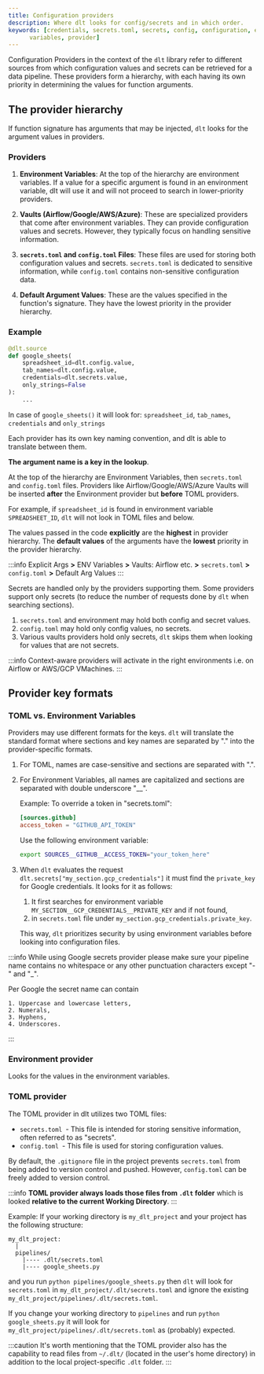 ```yaml
---
title: Configuration providers
description: Where dlt looks for config/secrets and in which order.
keywords: [credentials, secrets.toml, secrets, config, configuration, environment
      variables, provider]
---
```


Configuration Providers in the context of the `dlt` library
refer to different sources from which configuration values
and secrets can be retrieved for a data pipeline.
These providers form a hierarchy, with each having its own
priority in determining the values for function arguments.

## The provider hierarchy

If function signature has arguments that may be injected, `dlt` looks for the argument values in
providers.

### Providers

1. **Environment Variables**: At the top of the hierarchy are environment variables.
   If a value for a specific argument is found in an environment variable,
   dlt will use it and will not proceed to search in lower-priority providers.

2. **Vaults (Airflow/Google/AWS/Azure)**: These are specialized providers that come
   after environment variables. They can provide configuration values and secrets.
   However, they typically focus on handling sensitive information.

3. **`secrets.toml` and `config.toml` Files**: These files are used for storing both
   configuration values and secrets. `secrets.toml` is dedicated to sensitive information,
   while `config.toml` contains non-sensitive configuration data.

4. **Default Argument Values**: These are the values specified in the function's signature.
   They have the lowest priority in the provider hierarchy.

### Example

```py
@dlt.source
def google_sheets(
    spreadsheet_id=dlt.config.value,
    tab_names=dlt.config.value,
    credentials=dlt.secrets.value,
    only_strings=False
):
    ...
```

In case of `google_sheets()` it will look
for: `spreadsheet_id`, `tab_names`, `credentials` and `only_strings`

Each provider has its own key naming convention, and dlt is able to translate between them.

**The argument name is a key in the lookup**.

At the top of the hierarchy are Environment Variables, then `secrets.toml` and
`config.toml` files. Providers like Airflow/Google/AWS/Azure Vaults will be inserted **after** the Environment
provider but **before** TOML providers.

For example, if `spreadsheet_id` is found in environment variable `SPREADSHEET_ID`, `dlt` will not look in TOML files
and below.

The values passed in the code **explicitly** are the **highest** in provider hierarchy. The **default values**
of the arguments have the **lowest** priority in the provider hierarchy.

:::info
Explicit Args **>** ENV Variables **>** Vaults: Airflow etc. **>** `secrets.toml` **>** `config.toml` **>** Default Arg Values
:::

Secrets are handled only by the providers supporting them. Some providers support only
secrets (to reduce the number of requests done by `dlt` when searching sections).

1. `secrets.toml` and environment may hold both config and secret values.
1. `config.toml` may hold only config values, no secrets.
1. Various vaults providers hold only secrets, `dlt` skips them when looking for values that are not
   secrets.

:::info
Context-aware providers will activate in the right environments i.e. on Airflow or AWS/GCP VMachines.
:::

## Provider key formats

### TOML vs. Environment Variables

Providers may use different formats for the keys. `dlt` will translate the standard format where
sections and key names are separated by "." into the provider-specific formats.

1. For TOML, names are case-sensitive and sections are separated with ".".
1. For Environment Variables, all names are capitalized and sections are separated with double
   underscore "__".

   Example: To override a token in "secrets.toml":

   ```toml
   [sources.github]
   access_token = "GITHUB_API_TOKEN"
   ```
   Use the following environment variable:
   ```sh
   export SOURCES__GITHUB__ACCESS_TOKEN="your_token_here"
   ```


1. When `dlt` evaluates the request `dlt.secrets["my_section.gcp_credentials"]` it must find the `private_key` for Google credentials. It looks for it as follows:
   1. It first searches for environment variable `MY_SECTION__GCP_CREDENTIALS__PRIVATE_KEY`  and if not found,
   1. in `secrets.toml` file under `my_section.gcp_credentials.private_key`.

   This way, `dlt` prioritizes security by using environment variables before looking into configuration files.



:::info
While using Google secrets provider please make sure your pipeline name
contains no whitespace or any other punctuation characters except "-" and "_".

Per Google the secret name can contain

    1. Uppercase and lowercase letters,
    2. Numerals,
    3. Hyphens,
    4. Underscores.
:::

### Environment provider

Looks for the values in the environment variables.

### TOML provider

The TOML provider in dlt utilizes two TOML files:

- `secrets.toml `- This file is intended for storing sensitive information, often referred to as "secrets".
- `config.toml `- This file is used for storing configuration values.

By default, the `.gitignore` file in the project prevents `secrets.toml` from being added to
version control and pushed. However, `config.toml` can be freely added to version control.

:::info
**TOML provider always loads those files from `.dlt` folder** which is looked **relative to the
current Working Directory**.
:::

Example: If your working directory is `my_dlt_project` and your project has the following structure:

```text
my_dlt_project:
  |
  pipelines/
    |---- .dlt/secrets.toml
    |---- google_sheets.py
```

and you run `python pipelines/google_sheets.py` then `dlt` will look for `secrets.toml` in
`my_dlt_project/.dlt/secrets.toml` and ignore the existing
`my_dlt_project/pipelines/.dlt/secrets.toml`.

If you change your working directory to `pipelines` and run `python google_sheets.py` it will look for
`my_dlt_project/pipelines/.dlt/secrets.toml` as (probably) expected.

:::caution
It's worth mentioning that the TOML provider also has the capability to read files from `~/.dlt/`
(located in the user's home directory) in addition to the local project-specific `.dlt` folder.
:::